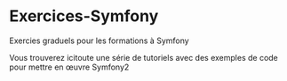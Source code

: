 # Exercices-Symfony
Exercies graduels pour les formations à Symfony

Vous trouverez icitoute une série de tutoriels avec des exemples de code pour mettre en œuvre Symfony2